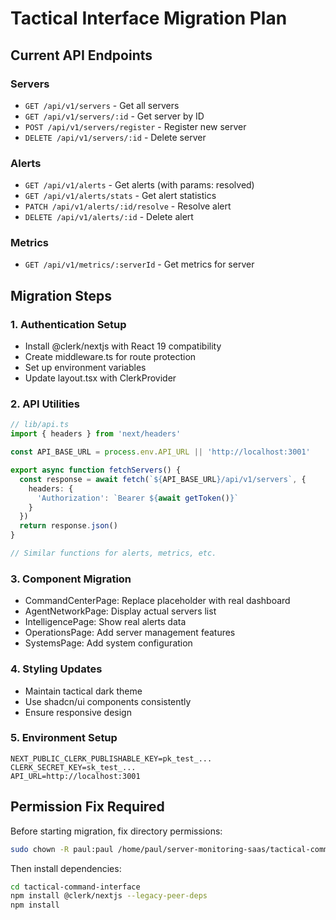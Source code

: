 # Tactical Interface Migration Plan

## Current API Endpoints

### Servers
- `GET /api/v1/servers` - Get all servers
- `GET /api/v1/servers/:id` - Get server by ID
- `POST /api/v1/servers/register` - Register new server
- `DELETE /api/v1/servers/:id` - Delete server

### Alerts
- `GET /api/v1/alerts` - Get alerts (with params: resolved)
- `GET /api/v1/alerts/stats` - Get alert statistics
- `PATCH /api/v1/alerts/:id/resolve` - Resolve alert
- `DELETE /api/v1/alerts/:id` - Delete alert

### Metrics
- `GET /api/v1/metrics/:serverId` - Get metrics for server

## Migration Steps

### 1. Authentication Setup
- Install @clerk/nextjs with React 19 compatibility
- Create middleware.ts for route protection
- Set up environment variables
- Update layout.tsx with ClerkProvider

### 2. API Utilities
```typescript
// lib/api.ts
import { headers } from 'next/headers'

const API_BASE_URL = process.env.API_URL || 'http://localhost:3001'

export async function fetchServers() {
  const response = await fetch(`${API_BASE_URL}/api/v1/servers`, {
    headers: {
      'Authorization': `Bearer ${await getToken()}`
    }
  })
  return response.json()
}

// Similar functions for alerts, metrics, etc.
```

### 3. Component Migration
- CommandCenterPage: Replace placeholder with real dashboard
- AgentNetworkPage: Display actual servers list
- IntelligencePage: Show real alerts data
- OperationsPage: Add server management features
- SystemsPage: Add system configuration

### 4. Styling Updates
- Maintain tactical dark theme
- Use shadcn/ui components consistently
- Ensure responsive design

### 5. Environment Setup
```env
NEXT_PUBLIC_CLERK_PUBLISHABLE_KEY=pk_test_...
CLERK_SECRET_KEY=sk_test_...
API_URL=http://localhost:3001
```

## Permission Fix Required

Before starting migration, fix directory permissions:
```bash
sudo chown -R paul:paul /home/paul/server-monitoring-saas/tactical-command-interface/
```

Then install dependencies:
```bash
cd tactical-command-interface
npm install @clerk/nextjs --legacy-peer-deps
npm install
```